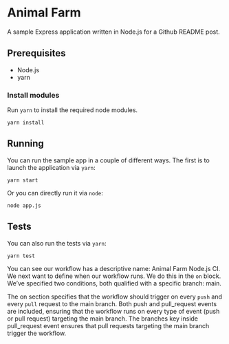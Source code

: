 # Animal Farm

A sample Express application written in Node.js for a Github README post.

##  Prerequisites

* Node.js
* yarn

### Install modules

Run `yarn` to install the required node modules.

```shell
yarn install
```

## Running

You can run the sample app in a couple of different ways. The first is to launch the application via `yarn`:

```shell
yarn start
```

Or you can directly run it via `node`:

```shell
node app.js
```

## Tests

You can also run the tests via `yarn`:

```shell
yarn test
```



You can see our workflow has a descriptive name: Animal Farm Node.js CI. We next want to define when our workflow runs. We do this in the `on` block. We’ve specified two conditions, both qualified with a specific branch: main.

The on section specifies that the workflow should trigger on every `push` and every `pull` request to the main branch.
Both push and pull_request events are included, ensuring that the workflow runs on every type of event (push or pull request) targeting the main branch.
The branches key inside pull_request event ensures that pull requests targeting the main branch trigger the workflow.